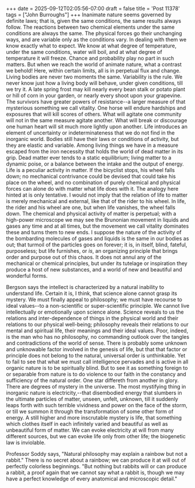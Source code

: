 +++
date = 2025-09-12T02:05:56-07:00
draft = false
title = 'Post 11378'
tags = ["John Burroughs"]
+++
Inanimate nature seems governed by definite laws; that is, given the same conditions, the same results always follow. The reactions between two chemical elements under the same conditions are always the same. The physical forces go their unchanging ways, and are variable only as the conditions vary. In dealing with them we know exactly what to expect. We know at what degree of temperature, under the same conditions, water will boil, and at what degree of temperature it will freeze. Chance and probability play no part in such matters. But when we reach the world of animate nature, what a contrast we behold! Here, within certain limits, all is in perpetual flux and change. Living bodies are never two moments the same. Variability is the rule. We never know just how a living body will behave, under given conditions, till we try it. A late spring frost may kill nearly every bean stalk or potato plant or hill of corn in your garden, or nearly every shoot upon your grapevine. The survivors have greater powers of resistance--a larger measure of that mysterious something we call vitality. One horse will endure hardships and exposures that will kill scores of others. What will agitate one community will not in the same measure agitate another. What will break or discourage one human heart will sit much more lightly upon another. Life introduces an element of uncertainty or indeterminateness that we do not find in the inorganic world. Bodies still have their laws or conditions of activity, but they are elastic and variable. Among living things we have in a measure escaped from the iron necessity that holds the world of dead matter in its grip. Dead matter ever tends to a static equilibrium; living matter to a dynamic poise, or a balance between the intake and the output of energy. Life is a peculiar activity in matter. If the bicyclist stops, his wheel falls down; no mechanical contrivance could be devised that could take his place on the wheel, and no combination of purely chemical and physical forces can alone do with matter what life does with it. The analogy here hinted at is only tentative. I would not imply that the relation of life to matter is merely mechanical and external, like that of the rider to his wheel. In life, the rider and his wheel are one, but when life vanishes, the wheel falls down. The chemical and physical activity of matter is perpetual; with a high-power microscope we may see the Brunonian movement in liquids and gases any time and at all times, but the movement we call vitality dominates these and turns them to new ends. I suppose the nature of the activity of the bombarding molecules of gases and liquids is the same in our bodies as out; that turmoil of the particles goes on forever; it is, in itself, blind, fateful, purposeless; but life furnishes, or _is_, an organizing principle that brings order and purpose out of this chaos. It does not annul any of the mechanical or chemical principles, but under its tutelage or inspiration they produce a host of new substances, and a world of new and beautiful and wonderful forms.

Bergson says the intellect is characterized by a natural inability to understand life. Certain it is, I think, that science alone cannot grasp its mystery. We must finally appeal to philosophy; we must have recourse to ideal values--to a non-scientific or super-scientific principle. We cannot live intellectually or emotionally upon science alone. Science reveals to us the relations and inter-dependence of things in the physical world and their relations to our physical well-being; philosophy reveals their relations to our mental and spiritual life, their meanings and their ideal values. Poor, indeed, is the man who has no philosophy, no commanding outlook over the tangles and contradictions of the world of sense. There is probably some unknown and unknowable factor involved in the genesis of life, but that that factor or principle does not belong to the natural, universal order is unthinkable. Yet to fail to see that what we must call intelligence pervades and is active in all organic nature is to be spiritually blind. But to see it as something foreign to or separable from nature is to do violence to our faith in the constancy and sufficiency of the natural order. One star differeth from another in glory. There are degrees of mystery in the universe. The most mystifying thing in inorganic nature is electricity,--that disembodied energy that slumbers in the ultimate particles of matter, unseen, unfelt, unknown, till it suddenly leaps forth with such terrible vividness and power on the face of the storm, or till we summon it through the transformation of some other form of energy. A still higher and more inscrutable mystery is life, that something which clothes itself in each infinitely varied and beautiful as well as unbeautiful form of matter. We can evoke electricity at will from many different sources, but we can evoke life only from other life; the biogenetic law is inviolable.

Professor Soddy says, "Natural philosophy may explain a rainbow but not a rabbit." There is no secret about a rainbow; we can produce it at will out of perfectly colorless beginnings. "But nothing but rabbits will or can produce a rabbit, a proof again that we cannot say what a rabbit is, though we may have a perfect knowledge of every anatomical and microscopic detail."
